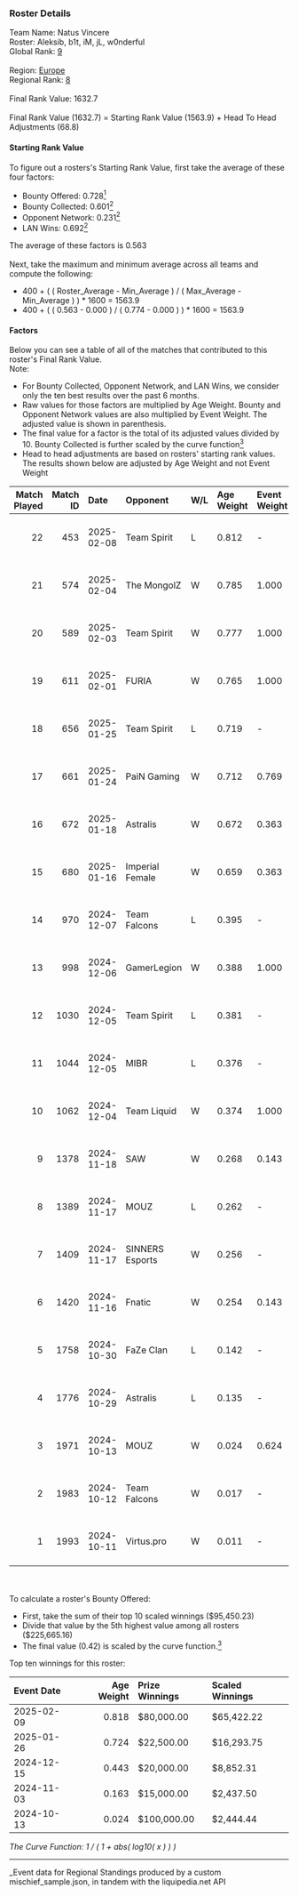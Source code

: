 ### Roster Details<br />
Team Name: Natus Vincere<br />
Roster: Aleksib, b1t, iM, jL, w0nderful<br />
Global Rank: [9](../../standings_global_2025_04_07.md)<br />
<br />
Region: [Europe]( ../../standings_europe_2025_04_07.md)<br />
Regional Rank: [8]( ../../standings_europe_2025_04_07.md)<br />
<br />
Final Rank Value:  1632.7<br />
<br />
Final Rank Value (1632.7) = Starting Rank Value (1563.9) + Head To Head Adjustments (68.8)<br />

#### Starting Rank Value<br />
To figure out a rosters's Starting Rank Value, first take the average of these four factors:<br />
- Bounty Offered: 0.728[<sup>1</sup>](#table2)
- Bounty Collected: 0.601[<sup>2</sup>](#table1)
- Opponent Network: 0.231[<sup>2</sup>](#table1)
- LAN Wins: 0.692[<sup>2</sup>](#table1)

The average of these factors is 0.563<br />
<br />
Next, take the maximum and minimum average across all teams and compute the following:<br />
- 400 + ( ( Roster_Average - Min_Average ) / ( Max_Average - Min_Average ) ) * 1600 = 1563.9
- 400 + ( ( 0.563 - 0.000 ) / ( 0.774 - 0.000 ) ) * 1600 = 1563.9


#### Factors<br />
Below you can see a table of all of the matches that contributed to this roster's Final Rank Value.<br />
Note:<br />

- For Bounty Collected, Opponent Network, and LAN Wins, we consider only the ten best results over the past 6 months.
- Raw values for those factors are multiplied by Age Weight. Bounty and Opponent Network values are also multiplied by Event Weight. The adjusted value is shown in parenthesis.
- The final value for a factor is the total of its adjusted values divided by 10. Bounty Collected is further scaled by the curve function[<sup>3</sup>](#curveFunction)
- Head to head adjustments are based on rosters' starting rank values. The results shown below are adjusted by Age Weight and not Event Weight
<span id="table1"></span><br />


| Match Played | Match ID | Date       | Opponent        | W/L | Age Weight | Event Weight | Bounty Collected | Opponent Network | LAN Wins  | H2H Adj. | Roster                          |
| -: | -: | :- | :- | :- | :- | :- | :- | :- | :- | -: | :- |
|           22 |      453 | 2025-02-08 | Team Spirit     | L   | 0.812      | -            | -                | -                | -         |    -3.45 | Aleksib, b1t, iM, jL, w0nderful |
|           21 |      574 | 2025-02-04 | The MongolZ     | W   | 0.785      | 1.000        | 1.000 (0.785)    | 0.566 (0.444)    | 1 (0.785) |    20.49 | Aleksib, b1t, iM, jL, w0nderful |
|           20 |      589 | 2025-02-03 | Team Spirit     | W   | 0.777      | 1.000        | 1.000 (0.777)    | 0.782 (0.608)    | 1 (0.777) |    21.76 | Aleksib, b1t, iM, jL, w0nderful |
|           19 |      611 | 2025-02-01 | FURIA           | W   | 0.765      | 1.000        | 0.078 (0.059)    | 0.370 (0.283)    | 1 (0.765) |     4.15 | Aleksib, b1t, iM, jL, w0nderful |
|           18 |      656 | 2025-01-25 | Team Spirit     | L   | 0.719      | -            | -                | -                | -         |    -2.51 | Aleksib, b1t, iM, jL, w0nderful |
|           17 |      661 | 2025-01-24 | PaiN Gaming     | W   | 0.712      | 0.769        | 0.368 (0.201)    | 0.545 (0.298)    | 1 (0.712) |    12.52 | Aleksib, b1t, iM, jL, w0nderful |
|           16 |      672 | 2025-01-18 | Astralis        | W   | 0.672      | 0.363        | 0.725 (0.177)    | 1.000 (0.244)    | -         |    17.44 | Aleksib, b1t, iM, jL, w0nderful |
|           15 |      680 | 2025-01-16 | Imperial Female | W   | 0.659      | 0.363        | 0.134 (0.032)    | 0.132 (0.031)    | -         |     0.73 | Aleksib, b1t, iM, jL, w0nderful |
|           14 |      970 | 2024-12-07 | Team Falcons    | L   | 0.395      | -            | -                | -                | -         |    -1.62 | Aleksib, b1t, iM, jL, w0nderful |
|           13 |      998 | 2024-12-06 | GamerLegion     | W   | 0.388      | 1.000        | 0.126 (0.049)    | 0.555 (0.216)    | 1 (0.388) |     5.04 | Aleksib, b1t, iM, jL, w0nderful |
|           12 |     1030 | 2024-12-05 | Team Spirit     | L   | 0.381      | -            | -                | -                | -         |    -1.26 | Aleksib, b1t, iM, jL, w0nderful |
|           11 |     1044 | 2024-12-05 | MIBR            | L   | 0.376      | -            | -                | -                | -         |    -9.04 | Aleksib, b1t, iM, jL, w0nderful |
|           10 |     1062 | 2024-12-04 | Team Liquid     | W   | 0.374      | 1.000        | 0.157 (0.059)    | 0.423 (0.158)    | 1 (0.374) |     3.53 | Aleksib, b1t, iM, jL, w0nderful |
|            9 |     1378 | 2024-11-18 | SAW             | W   | 0.268      | 0.143        | 0.290 (0.011)    | 0.341 (0.013)    | 1 (0.268) |     1.23 | Aleksib, b1t, iM, jL, w0nderful |
|            8 |     1389 | 2024-11-17 | MOUZ            | L   | 0.262      | -            | -                | -                | -         |    -0.68 | Aleksib, b1t, iM, jL, w0nderful |
|            7 |     1409 | 2024-11-17 | SINNERS Esports | W   | 0.256      | -            | -                | -                | 1 (0.256) |     0.12 | Aleksib, b1t, iM, jL, w0nderful |
|            6 |     1420 | 2024-11-16 | Fnatic          | W   | 0.254      | 0.143        | -                | 0.467 (0.017)    | 1 (0.254) |     0.22 | Aleksib, b1t, iM, jL, w0nderful |
|            5 |     1758 | 2024-10-30 | FaZe Clan       | L   | 0.142      | -            | -                | -                | -         |    -0.57 | Aleksib, b1t, iM, jL, w0nderful |
|            4 |     1776 | 2024-10-29 | Astralis        | L   | 0.135      | -            | -                | -                | -         |    -0.66 | Aleksib, b1t, iM, jL, w0nderful |
|            3 |     1971 | 2024-10-13 | MOUZ            | W   | 0.024      | 0.624        | 1.000 (0.015)    | -                | 1 (0.024) |     0.71 | Aleksib, b1t, iM, jL, w0nderful |
|            2 |     1983 | 2024-10-12 | Team Falcons    | W   | 0.017      | -            | -                | -                | -         |     0.48 | Aleksib, b1t, iM, jL, w0nderful |
|            1 |     1993 | 2024-10-11 | Virtus.pro      | W   | 0.011      | -            | -                | -                | -         |     0.19 | Aleksib, b1t, iM, jL, w0nderful |

<br />
<span id="table2"></span><br />
To calculate a roster's Bounty Offered:<br />

- First, take the sum of their top 10 scaled winnings ($95,450.23)
- Divide that value by the 5th highest value among all rosters ($225,665.16)
- The final value (0.42) is scaled by the curve function.[<sup>3</sup>](#curveFunction)

Top ten winnings for this roster:<br />

| Event Date | Age Weight | Prize Winnings | Scaled Winnings |
| :- | -: | :- | :- |
| 2025-02-09 |      0.818 | $80,000.00     | $65,422.22      |
| 2025-01-26 |      0.724 | $22,500.00     | $16,293.75      |
| 2024-12-15 |      0.443 | $20,000.00     | $8,852.31       |
| 2024-11-03 |      0.163 | $15,000.00     | $2,437.50       |
| 2024-10-13 |      0.024 | $100,000.00    | $2,444.44       |


<span id="curveFunction"></span>_The Curve Function: 1 / ( 1 + abs( log10( x ) ) )_<br />

---
_Event data for Regional Standings produced by a custom mischief_sample.json, in tandem with the liquipedia.net API<br />
